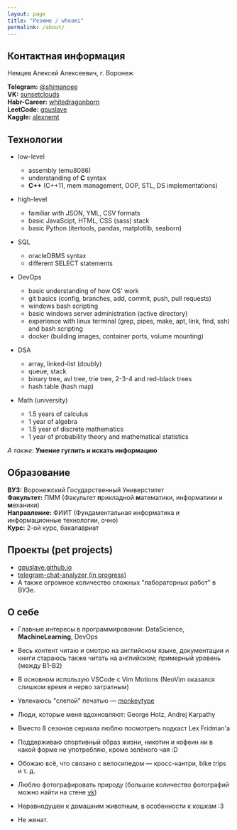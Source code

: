 ```yaml
---
layout: page
title: "Резюме / whoami"
permalink: /about/
---
```

## Контактная информация
Немцев Алексей Алексеевич, г. Воронеж  
  

**Telegram:** [@shimanoee](https://t.me/shimanoee)  
**VK:** [sunsetclouds](https://vk.com/sunsetclouds)  
**Habr-Career:** [whitedragonborn](https://career.habr.com/whitedragonborn)  
**LeetCode:** [gpuslave](https://leetcode.com/gpuslave/)  
**Kaggle:** [alexnemt](https://www.kaggle.com/alexnemt)  
  

## Технологии
- low-level
  - assembly (emu8086)
  - understanding of **C** syntax
  - **C++** (C++11, mem management, OOP, STL, DS implementations)

- high-level
  - familiar with JSON, YML, CSV formats
  - basic JavaScipt, HTML, CSS (sass) stack
  - basic Python (itertools, pandas, matplotlib, seaborn)

- SQL
  - oracleDBMS syntax
  - different SELECT statements 

- DevOps
  - basic understanding of how OS' work
  - git basics (config, branches, add, commit, push, pull requests)
  - windows bash scripting
  - basic windows server administration (active directory)
  - experience with linux terminal (grep, pipes, make, apt, link, find, ssh) and bash scripting
  - docker (building images, container ports, volume mounting)

- DSA
  - array, linked-list (doubly)
  - queue, stack
  - binary tree, avl tree, trie tree, 2-3-4 and red-black trees
  - hash table (hash map)

- Math (university)
  - 1.5 years of calculus
  - 1 year of algebra
  - 1.5 year of discrete mathematics
  - 1 year of probability theory and mathematical statistics
  

*А также:* **Умение гуглить и искать информацию**
  

## Образование
**ВУЗ:** Воронежский Государственный Универститет \
**Факультет:** ПММ (Факультет **п**рикладной **м**атематики, информатики и **м**еханики) \
**Направление:** ФИИТ (Фундаментальная информатика и информационные технологии, очно) \
**Курс:** 2-ой курс, бакалавриат
  
## Проекты (pet projects)
- [gpuslave.github.io](https://github.com/gpuslave/gpuslave.github.io)
- [telegram-chat-analyzer (in progress)](https://github.com/gpuslave/telegram-chat-analyzer) 
- А также огромное количество сложных "лабораторных работ" в ВУЗе.

## О себе
- Главные интересы в программировании: DataScience, **MachineLearning**, DevOps
- Весь контент читаю и смотрю на английском языке, документации и книги стараюсь также читать на английском; примерный уровень (между B1-B2)
  


- В основном использую VSCode с Vim Motions (NeoVim оказался слишком время и нерво затратным)
- Увлекаюсь "слепой" печатью — [monkeytype](https://monkeytype.com/profile/sunsetclouds.)
- Люди, которые меня вдохновляют: George Hotz, Andrej Karpathy 
- Вместо 8 сезонов сериала люблю посмотреть подкаст Lex Fridman'а
- Поддерживаю спортивный образ жизни, никотин и кофеин ни в какой форме не употребляю, кроме зелёного чая :D
- Обожаю всё, что связано с велосипедом — кросс-кантри, bike trips и т. д.
- Люблю фотографировать природу (большое количество фотографий можно найти на стене [vk](https://vk.com/sunsetclouds))
- Неравнодушен к домашним животным, в особенности к кошкам :3
- Не женат.




<!-- [jekyll][jekyll-organization] /
[jekyll-organization]: https://github.com/jekyll -->
